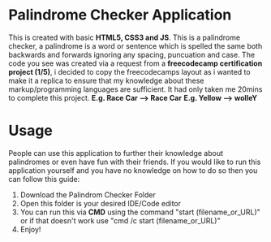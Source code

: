 # Palindrome Checker Application

This is created with basic **HTML5, CSS3 and JS**.
This is a palindrome checker, a palindrome is a word or sentence which is spelled the same both backwards and forwards ignoring any spacing, puncuation and case.
The code you see was created via a request from a **freecodecamp certification project (1/5)**, i decided to copy the freecodecamps layout as i wanted to make it a replica to ensure that my knowledge
about these markup/programming languages are sufficient. It had only taken me 20mins to complete this project.
**E.g. Race Car --> Race Car**
**E.g. Yellow --> wolleY**

# Usage

People can use this application to further their knowledge about palindromes or even have fun with their friends.
If you would like to run this application yourself and you have no knowledge on how to do so then you can follow this guide:
1. Download the Palindrom Checker Folder
2. Open this folder is your desired IDE/Code editor
3. You can run this via **CMD** using the command "start (filename_or_URL)" or if that doesn't work use "cmd /c start (filename_or_URL)"
4. Enjoy!